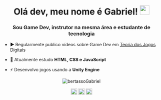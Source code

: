 <h1 align="center">Olá dev, meu nome é Gabriel! <img src="https://raw.githubusercontent.com/kaueMarques/kaueMarques/master/hi.gif" width="30px"></h1>
<h3 align="center">Sou Game Dev, instrutor na mesma área e estudante de tecnologia</h3>

- ▶️ Regularmente publico vídeos sobre Game Dev em [Teoria dos Jogos Digitais](https://www.youtube.com/TeoriadosJogosDigitais)

- 📕 Atualmente estudo **HTML, CSS e JavaScript**

- ⚡ Desenvolvo jogos usando a **Unity Engine**

<p align="center">
<img src="https://github-readme-stats.vercel.app/api?username=bertassoGabriel&show_icons=true" alt="bertassoGabriel"/>
</p>

<p align="center">
<a href="https://www.youtube.com/c/TeoriadosJogosDigitais/" target="blank"><img align="center" src="https://cdn.jsdelivr.net/npm/simple-icons@3.0.1/icons/youtube.svg" alt="Teoria dos Jogos Digitais" height="20" width="20" /></a>
<a href="https://fb.com/jacinthoGabriel/" target="blank"><img align="center" src="https://cdn.jsdelivr.net/npm/simple-icons@3.0.1/icons/facebook.svg" alt="jacinthoGabriel" height="20" width="20" /></a>
<a href="https://www.instagram.com/gabriel.jacintho/" target="blank"><img align="center" src="https://cdn.jsdelivr.net/npm/simple-icons@3.0.1/icons/instagram.svg" alt="gabriel.jacintho" height="20" width="20" /></a>
</p>
